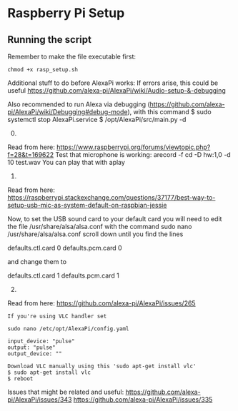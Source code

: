 # Raspberry Pi Setup
## Running the script
Remember to make the file executable first:
```
chmod +x rasp_setup.sh
```

Additional stuff to do before AlexaPi works:
If errors arise, this could be useful https://github.com/alexa-pi/AlexaPi/wiki/Audio-setup-&-debugging

Also recommended to run Alexa via debugging (https://github.com/alexa-pi/AlexaPi/wiki/Debugging#debug-mode), with this command
$ sudo systemctl stop AlexaPi.service
$ /opt/AlexaPi/src/main.py -d


0.
Read from here:
https://www.raspberrypi.org/forums/viewtopic.php?f=28&t=169622
Test that microphone is working:
arecord -f cd -D hw:1,0 -d 10 test.wav
You can play that with aplay


1.
Read from here:
https://raspberrypi.stackexchange.com/questions/37177/best-way-to-setup-usb-mic-as-system-default-on-raspbian-jessie

Now, to set the USB sound card to your default card you will need to edit the file /usr/share/alsa/alsa.conf with the command sudo nano /usr/share/alsa/alsa.conf scroll down until you find the lines

defaults.ctl.card 0
defaults.pcm.card 0

and change them to

defaults.ctl.card 1
defaults.pcm.card 1


2.
Read from here:
https://github.com/alexa-pi/AlexaPi/issues/265


    If you're using VLC handler set

    sudo nano /etc/opt/AlexaPi/config.yaml

    input_device: "pulse"
    output: "pulse"
    output_device: ""

    Download VLC manually using this 'sudo apt-get install vlc'
    $ sudo apt-get install vlc
    $ reboot



Issues that might be related and useful:
https://github.com/alexa-pi/AlexaPi/issues/343
https://github.com/alexa-pi/AlexaPi/issues/335
